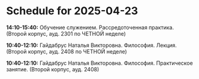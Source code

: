 # Schedule for 2025-04-23

**14:10-15:40:** Обучение служением. Рассредоточенная практика. (Второй корпус, ауд. 2301 по ЧЕТНОЙ неделе)

**10:40-12:10:** Гайдабрус Наталья Викторовна. Философия. Лекция. (Второй корпус, ауд. 2408 по ЧЕТНОЙ неделе)

**10:40-12:10:** Гайдабрус Наталья Викторовна. Философия. Практическое занятие. (Второй корпус, ауд. 2408)


